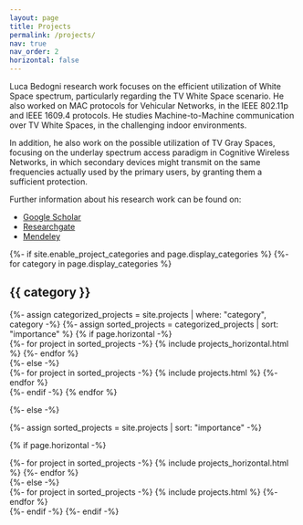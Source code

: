```yaml
---
layout: page
title: Projects
permalink: /projects/
nav: true
nav_order: 2
horizontal: false
---
```


Luca Bedogni research work focuses on the efficient utilization of White Space spectrum, particularly regarding the TV White Space scenario. He also worked on MAC protocols for Vehicular Networks, in the IEEE 802.11p and IEEE 1609.4 protocols.
He studies Machine-to-Machine communication over TV White Spaces, in the challenging indoor environments.

In addition, he also work on the possible utilization of TV Gray Spaces, focusing on the underlay spectrum access paradigm in Cognitive Wireless Networks, in which secondary devices might transmit on the same frequencies actually used by the primary users, by granting them a sufficient protection.

Further information about his research work can be found on:
* [Google Scholar](http://scholar.google.com/citations?user=N0ocP0EAAAAJ&hl=it)
* [Researchgate](http://www.researchgate.net/profile/Luca_Bedogni/?ev=hdr_xprf)
* [Mendeley](http://www.mendeley.com/profiles/luca-bedogni)

<!-- pages/projects.md -->
<div class="projects">
{%- if site.enable_project_categories and page.display_categories %}
  <!-- Display categorized projects -->
  {%- for category in page.display_categories %}
  <h2 class="category">{{ category }}</h2>
  {%- assign categorized_projects = site.projects | where: "category", category -%}
  {%- assign sorted_projects = categorized_projects | sort: "importance" %}
  <!-- Generate cards for each project -->
  {% if page.horizontal -%}
  <div class="container">
    <div class="row row-cols-2">
    {%- for project in sorted_projects -%}
      {% include projects_horizontal.html %}
    {%- endfor %}
    </div>
  </div>
  {%- else -%}
  <div class="grid">
    {%- for project in sorted_projects -%}
      {% include projects.html %}
    {%- endfor %}
  </div>
  {%- endif -%}
  {% endfor %}

{%- else -%}
<!-- Display projects without categories -->
  {%- assign sorted_projects = site.projects | sort: "importance" -%}
  <!-- Generate cards for each project -->
  {% if page.horizontal -%}
  <div class="container">
    <div class="row row-cols-2">
    {%- for project in sorted_projects -%}
      {% include projects_horizontal.html %}
    {%- endfor %}
    </div>
  </div>
  {%- else -%}
  <div class="grid">
    {%- for project in sorted_projects -%}
      {% include projects.html %}
    {%- endfor %}
  </div>
  {%- endif -%}
{%- endif -%}
</div>